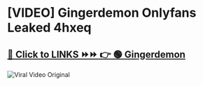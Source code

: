 
 # [VIDEO] Gingerdemon Onlyfans Leaked 4hxeq

## <h2><a href="https://clipsfans.com/Gingerdemon&ref=git">🔗 Click to LINKS ⏩⏩ 👉 🟢 Gingerdemon </a></h2>

<a href="https://clipsfans.com/Gingerdemon&ref=git" rel="nofollow" data-target="animated-image.originalLink"><img src="https://i.ibb.co.com/xMMVF88/686577567.gif" alt="Viral Video Original" style="max-width: 100%; display: inline-block;" data-target="animated-image.originalImage"></a>

